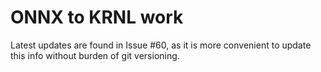 # ONNX to KRNL work

Latest updates are found in Issue #60, as it is more convenient to update this info without burden of git versioning.
  